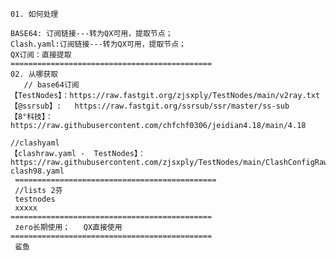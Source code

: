     01. 如何处理
    
    BASE64: 订阅链接---转为QX可用，提取节点；
    Clash.yaml:订阅链接---转为QX可用，提取节点；
    QX订阅：直接提取
    =============================================
    02. 从哪获取
       // base64订阅
    【TestNodes】：https://raw.fastgit.org/zjsxply/TestNodes/main/v2ray.txt
    【@ssrsub】:   https://raw.fastgit.org/ssrsub/ssr/master/ss-sub
    【8°科技】：   https://raw.githubusercontent.com/chfchf0306/jeidian4.18/main/4.18
    
    //clashyaml
    【clashraw.yaml -  TestNodes】：https://raw.githubusercontent.com/zjsxply/TestNodes/main/ClashConfigRaw.yml
    clash98.yaml
     =============================================
     //lists 2芬
     testnodes
     xxxxx
    =============================================
     zero长期使用；   QX直接使用
    =============================================
     鲨鱼

